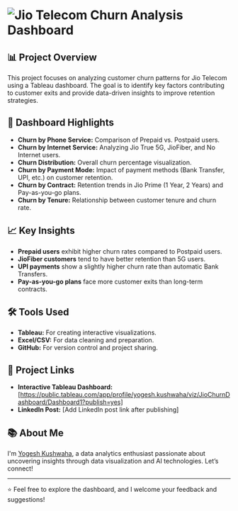 # ![Jio Telecom Churn Analysis Dashboard](https://drive.google.com/file/d/1eAmhyMElfR0Uq3f94JZYssYPn0lMU0h6/view?usp=sharing)

## 📊 Project Overview
This project focuses on analyzing customer churn patterns for Jio Telecom using a Tableau dashboard. The goal is to identify key factors contributing to customer exits and provide data-driven insights to improve retention strategies.

## 🚀 Dashboard Highlights
- **Churn by Phone Service:** Comparison of Prepaid vs. Postpaid users.
- **Churn by Internet Service:** Analyzing Jio True 5G, JioFiber, and No Internet users.
- **Churn Distribution:** Overall churn percentage visualization.
- **Churn by Payment Mode:** Impact of payment methods (Bank Transfer, UPI, etc.) on customer retention.
- **Churn by Contract:** Retention trends in Jio Prime (1 Year, 2 Years) and Pay-as-you-go plans.
- **Churn by Tenure:** Relationship between customer tenure and churn rate.

## 📈 Key Insights
- **Prepaid users** exhibit higher churn rates compared to Postpaid users.
- **JioFiber customers** tend to have better retention than 5G users.
- **UPI payments** show a slightly higher churn rate than automatic Bank Transfers.
- **Pay-as-you-go plans** face more customer exits than long-term contracts.

## 🛠️ Tools Used
- **Tableau:** For creating interactive visualizations.
- **Excel/CSV:** For data cleaning and preparation.
- **GitHub:** For version control and project sharing.

## 🔗 Project Links
- **Interactive Tableau Dashboard:** [https://public.tableau.com/app/profile/yogesh.kushwaha/viz/JioChurnDashboard/Dashboard1?publish=yes]
- **LinkedIn Post:** [Add LinkedIn post link after publishing]
  
## 📚 About Me
I'm [Yogesh Kushwaha](https://www.linkedin.com/in/yogeshkushwaha-tech), a data analytics enthusiast passionate about uncovering insights through data visualization and AI technologies. Let’s connect!

---

⭐ Feel free to explore the dashboard, and I welcome your feedback and suggestions!
